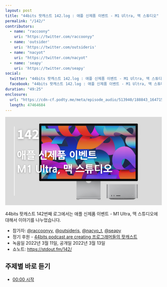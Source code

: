```yaml
---
layout: post
title: "44bits 팟캐스트 142.log : 애플 신제품 이벤트 - M1 Ultra, 맥 스튜디오"
permalink: "/142/"
contributors: 
  - name: "raccoony"
    uri: "https://twitter.com/raccoonyy"
  - name: 'outsider'
    uri: 'https://twitter.com/outsideris'
  - name: "nacyot"
    uri: "https://twitter.com/nacyot"
  - name: 'seapy'
    uri: 'https://twitter.com/seapy'
social:
  twitter: "44bits 팟캐스트 142.log : 애플 신제품 이벤트 - M1 Ultra, 맥 스튜디오"
  facebook: "44bits 팟캐스트 142.log : 애플 신제품 이벤트 - M1 Ultra, 맥 스튜디오"
duration: "49:25"
enclosure:
  url: "https://cdn-cf.podty.me/meta/episode_audio/513940/188843_1647150999122.mp3"
  length: 47464684
---
```


![](https://github.com/44bits/stdout.fm/raw/master/_posts/images/44bits-142-log.png)

44bits 팟캐스트 142번째 로그에서는 애플 신제품 이벤트 - M1 Ultra, 맥 스튜디오에 대해서 이야기를 나누었습니다.

* 참가자: [@raccoonyy][rac], [@outsideris][out], [@nacyo_t][nac], [@seapy][sea]
* 정기 후원 - [44bits podcast are creating 프로그래머들의 팟캐스트](https://www.patreon.com/44bits_podcast)
* 녹음일 2022년 3월 11일, 공개일 2022년 3월 13일
* 쇼노트: https://stdout.fm/142/

[rac]: https://twitter.com/raccoonyy
[out]: https://twitter.com/outsideris
[nac]: https://twitter.com/nacyo_t
[sea]: https://twitter.com/seapy


## 주제별 바로 듣기

* <a href="#" onclick="jumpPlayer(0.0); return false;">00:00 시작</a>
